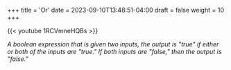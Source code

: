 +++
title = 'Or'
date = 2023-09-10T13:48:51-04:00
draft = false
weight = 10
+++

{{< youtube 1RCVmneHQBs >}}

*A boolean expression that is given two inputs, the output is "true" if either or both of the inputs are "true." If both inputs are "false," then the output is "false."*